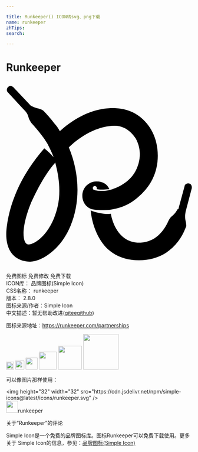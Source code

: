 ```yaml
---

title: Runkeeper() ICON转svg、png下载
name: runkeeper
zhTips: 
search: 

---
```


# Runkeeper  <small style="font-size: 60%;font-weight: 100"></small>

<div id="svg" class="svg-wrap">
<svg role="img" viewBox="0 0 24 24" xmlns="http://www.w3.org/2000/svg"><title>Runkeeper icon</title><path d="M13.475 16.634c1.887-.257 3.258-1.114 4.537-2.57 1.5-1.757 1.93-4.112 1.327-6.34-.6-2.143-2.31-3.814-4.54-4.116-2.757-.426-5.618.9-7.638 2.704-.045.04-.165.126-.21.21-.21-.384-.482-.77-.77-1.07-.385-.557-1.24-1.458-1.285-1.5-.17-.214-.47-.257-.64-.342-.527-.113-.888-.29-1.114-.42-.012-.018-.027-.034-.045-.054L.914.824C.7.65.44.61.227.824c-.17.214-.214.472 0 .686L2.37 3.824l.02.02.03-.002c.077.136.348.362.453.83.045.21.166.466.377.767 0 0 1.506 1.625 2.108 2.725.558 1.114.693 1.46.768 1.67 0 .03-.557-.646-1.204-1.113-2.485 2.83-4.293 6.22-4.82 9.894-.557 3.765 1.506 4.76 3.043 4.714 1.234 0 3.81-1.325 5.18-4.623C9.65 15.5 9.44 11.81 8.1 8.6c1.28-1.294 3.644-2.83 5.948-2.785 1.716 0 2.575 1.49 2.696 1.627 1.324 2.394-.227 4.548-.227 4.548-.858 1.295-2.35 1.898-3.133 2.107-.587.166-1.702.12-1.973 0-.164-.045-.21-.136-.21-.256 0-.18.136-.255.256-.255.166 0 .256.12.256.256v.138c.437.12 1.28.03 1.627 0-.272-.644-.86-.987-1.643-.987h-.036c-1.01.008-1.823.833-1.815 1.844 0 .77.437 1.415 1.07 1.67.332.13 1.326.258 2.56.13zm-6.82-.427c-.86 3.772-3.256 5.1-3.9 4.884-.642-.213-.856-2.1.428-5.27.216-.47 1.5-3.427 3.172-5.27-.045.086.943 2.872.3 5.657zM23.186 16.938L24 13.85c.03-.256-.09-.557-.348-.6-.256-.043-.557.088-.586.344l-.81 2.977h-.095c-.017.022-.03.044-.044.066-.12.214-.346.558-.678.814-.256.214-.377.47-.377.47-.12.128-.978 2.83-3.673 2.957-3.18.128-3.81-3.427-3.855-3.727-.678.127-2.048-.174-2.606-.43.166 1.97 1.115 4.327 2.786 5.442 1.928 1.328 4.926 1.328 6.988 0 1.19-.815 1.973-1.843 2.484-3.172l.045-.11.015-.033c.016-.037.016-.074.046-.113v-.045c-.03 0 0-.257-.075-.513-.164-.683-.03-1.113-.03-1.24z"/></svg>
</div>
<detail full-name='runkeeper'></detail>

<div class="detail-page">
<p>
<span><span class="badge-success badge">免费图标</span> <span class="badge-success badge">免费修改</span>  <span class="badge-success badge">免费下载</span> </span>
<br/>
<span>
ICON库：
<span class="badge-secondary badge">品牌图标(Simple Icon)</span> 
</span>
<br/>
<span>
CSS名称：
<span class="badge-secondary badge">runkeeper</span> 
</span>

<br/>
<span>
版本：
<span class="badge-secondary badge">2.8.0</span> 
</span>
<br/>
<span>图标来源/作者：<span class="badge-light badge">Simple Icon</span></span> 
<br/>
<span class="zh-detail">中文描述：暂无<span class="help-link"><span>帮助改进</span>(<a href="https://gitee.com/liuwave/icon-helper/edit/master/json/brands/runkeeper.json" target="_blank" rel="noopener noreferrer">gitee</a><a href="https://github.com/liuwave/icon-helper/edit/master/json/brands/runkeeper.json" target="_blank" rel="noopener noreferrer">github</a></span>)</span><br/>
</p>
</div><div class="description description alert alert-light"><p>图标来源地址：<a href="https://runkeeper.com/partnerships" target="_blank" rel="noopener noreferrer">https://runkeeper.com/partnerships</a></p></div>
<div class="alert alert-dark">
<img height="21" width="21" src="https://cdn.jsdelivr.net/npm/simple-icons@latest/icons/runkeeper.svg" />
<img height="24" width="24" src="https://cdn.jsdelivr.net/npm/simple-icons@latest/icons/runkeeper.svg" />
<img height="32" width="32" src="https://cdn.jsdelivr.net/npm/simple-icons@latest/icons/runkeeper.svg" />
<img height="48" width="48" src="https://cdn.jsdelivr.net/npm/simple-icons@latest/icons/runkeeper.svg" />
<img height="64" width="64" src="https://cdn.jsdelivr.net/npm/simple-icons@latest/icons/runkeeper.svg" />
<img height="96" width="96" src="https://cdn.jsdelivr.net/npm/simple-icons@latest/icons/runkeeper.svg" />

</div>
<div>
  <p>可以像图片那样使用：    
  </p>
  <div class="alert alert-primary" style="font-size: 14px">
    &lt;img height="32" width="32" src="https://cdn.jsdelivr.net/npm/simple-icons@latest/icons/runkeeper.svg" /&gt;
    <copy-btn content='<img height="32" width="32" src="https://cdn.jsdelivr.net/npm/simple-icons@latest/icons/runkeeper.svg" />'></copy-btn>
  </div>
  <div class="alert alert-secondary">
    <img height="32" width="32" src="https://cdn.jsdelivr.net/npm/simple-icons@latest/icons/runkeeper.svg" />runkeeper
    <copy-btn content="runkeeper" btn-title="复制图标名称"></copy-btn>
  </div>
</div>

<Vssue title="关于“Runkeeper”的评论" >关于“Runkeeper”的评论</Vssue>


<div><p>Simple Icon是一个免费的品牌图标库。图标Runkeeper可以免费下载使用。更多关于  Simple Icon的信息，参见：<a target="_blank" href="https://iconhelper.cn/brands.html">品牌图标(Simple Icon)</a>
</p></div>
